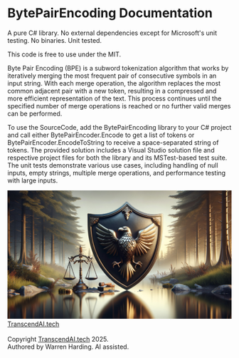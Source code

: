 # BytePairEncoding Documentation

A pure C# library. No external dependencies except for Microsoft's unit testing. No binaries. Unit tested.

This code is free to use under the MIT.

Byte Pair Encoding (BPE) is a subword tokenization algorithm that works by iteratively merging the most frequent pair of consecutive symbols in an input string. With each merge operation, the algorithm replaces the most common adjacent pair with a new token, resulting in a compressed and more efficient representation of the text. This process continues until the specified number of merge operations is reached or no further valid merges can be performed.

To use the SourceCode, add the BytePairEncoding library to your C# project and call either BytePairEncoder.Encode to get a list of tokens or BytePairEncoder.EncodeToString to receive a space-separated string of tokens. The provided solution includes a Visual Studio solution file and respective project files for both the library and its MSTest-based test suite. The unit tests demonstrate various use cases, including handling of null inputs, empty strings, multiple merge operations, and performance testing with large inputs.

![AI Image](aiimage.jpg)
[TranscendAI.tech](https://TranscendAI.tech)<br>
<br>
Copyright [TranscendAI.tech](https://TranscendAI.tech) 2025.</br>
Authored by Warren Harding. AI assisted.</br>